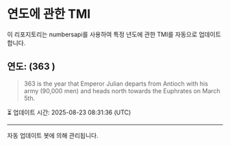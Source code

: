 
# 연도에 관한 TMI

이 리포지토리는 numbersapi를 사용하여 특정 년도에 관한 TMI를 자동으로 업데이트합니다.

## 연도: (363 )
> 363 is the year that Emperor Julian departs from Antioch with his army (90,000 men) and heads north towards the Euphrates on March 5th.

⏳ 업데이트 시간: 2025-08-23 08:31:36 (UTC)

---
자동 업데이트 봇에 의해 관리됩니다.
